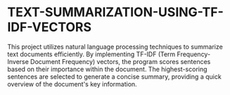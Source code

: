 # TEXT-SUMMARIZATION-USING-TF-IDF-VECTORS
This project utilizes natural language processing techniques to summarize text
documents efficiently. By implementing TF-IDF (Term Frequency-Inverse
Document Frequency) vectors, the program scores sentences based on their
importance within the document.
The highest-scoring sentences are selected to generate a concise summary,
providing a quick overview of the document's key information.
